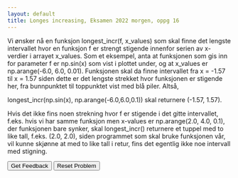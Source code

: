 ```yaml
---
layout: default
title: Longes increasing, Eksamen 2022 morgen, oppg 16
---
```

Vi ønsker nå en funksjon longest_incr(f, x_values) som skal finne det lengste intervallet hvor en funksjon f er strengt stigende innenfor serien av x-verdier i arrayet x_values. Som et eksempel, anta at funksjonen som gis inn for parameter f er np.sin(x) som vist i plottet under, og at x_values er np.arange(-6.0, 6.0, 0.01). Funksjonen skal da finne intervallet fra x = -1.57 til x = 1.57 siden dette er det lengste strekket hvor funksjonen er stigende her, fra bunnpunktet til toppunktet vist med blå piler. Altså,

longest_incr(np.sin(x), np.arange(-6.0,6.0,0.1)) skal returnere (-1.57, 1.57).

Hvis det ikke fins noen strekning hvor f er stigende i det gitte intervallet, f.eks. hvis vi har samme funksjon men x-values er np.arange(2.0, 4.0, 0.1), der funksjonen bare synker, skal longest_incr() returnere et tuppel med to like tall, f.eks. (2.0, 2.0), siden programmet som skal bruke funksjonen vår, vil kunne skjønne at med to like tall i retur, fins det egentlig ikke noe intervall med stigning.


<div id="sortableTrash" class="sortable-code"></div> 
<div id="sortable" class="sortable-code"></div> 
<div style="clear:both;"></div> 
<p> 
    <input id="feedbackLink" value="Get Feedback" type="button" /> 
    <input id="newInstanceLink" value="Reset Problem" type="button" /> 
</p> 
<script type="text/javascript"> 
(function(){
  var initial = "def longest_incr(f,x_values):\n" +
    "    start = long_start = end = long_end = x_values[0]\n" +
    "    for i in range(1, len(x_values)):\n" +
    "        if f(x_values[i]) &gt; f(x_values[i-1]):\n" +
    "            end = x_values[i]\n" +
    "            if end - start &gt; long_end - long_start:\n" +
    "                long_start, long_end = start, end\n" +
    "        else:\n" +
    "            start = end = x_values[i]\n" +
    "    return long_start, long_end\n" +
    "data[student] = [] #distractor";
  var parsonsPuzzle = new ParsonsWidget({
    "sortableId": "sortable",
    "max_wrong_lines": 10,
    "grader": ParsonsWidget._graders.LineBasedGrader,
    "exec_limit": 2500,
    "can_indent": true,
    "x_indent": 50,
    "lang": "en",
    "show_feedback": true,
    "trashId": "sortableTrash"
  });
  parsonsPuzzle.init(initial);
  parsonsPuzzle.shuffleLines();
  $("#newInstanceLink").click(function(event){ 
      event.preventDefault(); 
      parsonsPuzzle.shuffleLines(); 
  }); 
  $("#feedbackLink").click(function(event){ 
      event.preventDefault(); 
      parsonsPuzzle.getFeedback(); 
  }); 
})(); 
</script>
